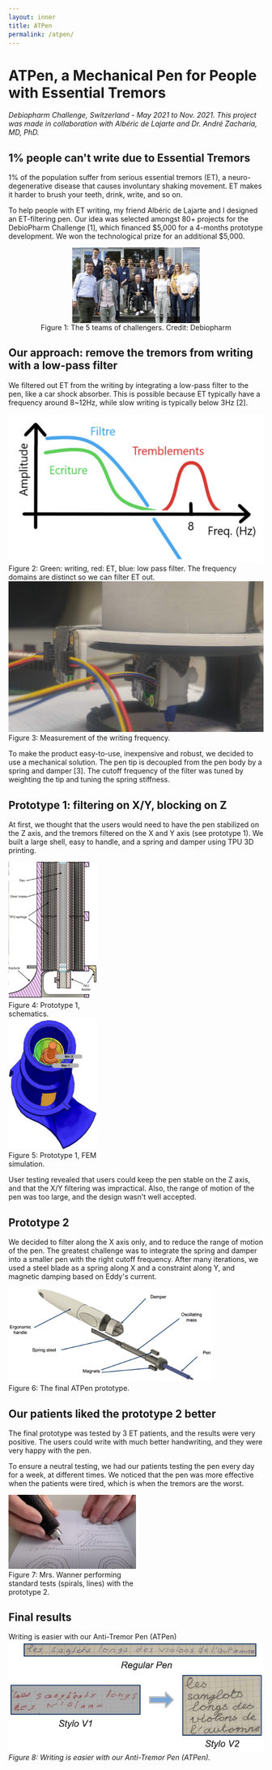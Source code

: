 ```yaml
---
layout: inner
title: ATPen
permalink: /atpen/
---
```

# ATPen, a Mechanical Pen for People with Essential Tremors

*Debiopharm Challenge, Switzerland - May 2021 to Nov. 2021. This project was made in collaboration with Albéric de Lajarte and Dr. André Zacharia, MD, PhD.*

## 1% people can't write due to Essential Tremors

1% of the population suffer from serious essential tremors (ET), a neuro-degenerative disease that causes involuntary shaking movement. ET makes it harder to brush your teeth, drink, write, and so on.

To help people with ET writing, my friend Albéric de Lajarte and I designed an ET-filtering pen. Our idea was selected amongst 80+ projects for the DebioPharm Challenge [1], which financed $5,000 for a 4-months prototype development. We won the technological prize for an additional $5,000.

<img src="/img/posts/atpen/debiopharm_team.jpeg" style="width: 50%; max-width: 600px; margin: 0 auto; display: block;" alt="The 5 teams of challengers. Credit: Debiopharm" caption="The 5 teams of challengers. Credit: Debiopharm">
<div class='caption' style="text-align: center;">
Figure 1: The 5 teams of challengers. Credit: Debiopharm </div>

## Our approach: remove the tremors from writing with a low-pass filter

We filtered out ET from the writing by integrating a low-pass filter to the pen, like a car shock absorber. This is possible because ET typically have a frequency around 8~12Hz, while slow writing is typically below 3Hz [2].


<html>
<link rel="stylesheet" href="/css/images_md.css">
<body>
    <div class="image-container">
        <div class="image">
            <img src="/img/posts/atpen/frequency.jpg" alt="Frequency domain illustration">
            <div class="caption">Figure 2: Green: writing, red: ET, blue: low pass filter. The frequency domains are distinct so we can filter ET out.</div>
        </div>
        <div class="image">
            <img src="/img/posts/atpen/proto1.jpg" alt="Measurement of the writing frequency">
            <div class="caption">Figure 3: Measurement of the writing frequency.</div>
        </div>
    </div>
</body>
</html>

To make the product easy-to-use, inexpensive and robust, we decided to use a mechanical solution. The pen tip is decoupled from the pen body by a spring and damper [3]. The cutoff frequency of the filter was tuned by weighting the tip and tuning the spring stiffness.

## Prototype 1: filtering on X/Y, blocking on Z

At first, we thought that the users would need to have the pen stabilized on the Z axis, and the tremors filtered on the X and Y axis (see prototype 1). We built a large shell, easy to handle, and a spring and damper using TPU 3D printing.

<body>
    <!-- align = "center" -->
    <div class="image-container" style="width: 70%;">
        <div class="image" style="width: 50%;">
            <img src="/img/posts/atpen/proto1_schematics.png" alt="Prototype 1 schematics">
            <div class="caption">Figure 4: Prototype 1, schematics.</div>
        </div>
        <div class="image" style="width: 50%;">
            <img src="/img/posts/atpen/proto1_simulation.png" alt="Prototype 1 FEM simulation">
            <div class="caption">Figure 5: Prototype 1, FEM simulation.</div>
        </div>
    </div>
</body>

User testing revealed that users could keep the pen stable on the Z axis, and that the X/Y filtering was impractical. Also, the range of motion of the pen was too large, and the design wasn't well accepted.

## Prototype 2

We decided to filter along the X axis only, and to reduce the range of motion of the pen. The greatest challenge was to integrate the spring and damper into a smaller pen with the right cutoff frequency. After many iterations, we used a steel blade as a spring along X and a constraint along Y, and magnetic damping based on Eddy's current.


<div class="image" style="width: 80%;">
    <img src="/img/posts/atpen/pen_final_proto.png" alt="The final ATPen prototype">
    <div class="caption">Figure 6: The final ATPen prototype.</div>
</div>

## Our patients liked the prototype 2 better

The final prototype was tested by 3 ET patients, and the results were very positive. The users could write with much better handwriting, and they were very happy with the pen.

To ensure a neutral testing, we had our patients testing the pen every day for a week, at different times. We noticed that the pen was more effective when the patients were tired, which is when the tremors are the worst.

<div class="image" style="width: 50%; align: center;">
    <img src="/img/posts/atpen/test-patient.png" alt="Mrs. Wanner performing standard tests with the prototype 2">
    <div class="caption">Figure 7: Mrs. Wanner performing standard tests (spirals, lines) with the prototype 2.</div>
</div>

## Final results
Writing is easier with our Anti-Tremor Pen (ATPen)
![](/img/posts/atpen/results.png)  
*Figure 8: Writing is easier with our Anti-Tremor Pen (ATPen).* 
